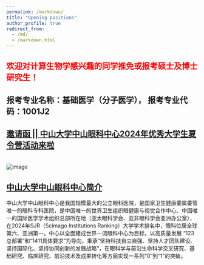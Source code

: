 ```yaml
---
permalink: /markdown/
title: "Opening positions"
author_profile: true
redirect_from: 
  - /md/
  - /markdown.html
---
```


## <font color="#FF0000">欢迎对计算生物学感兴趣的同学推免或报考硕士及博士研究生！</font>

## 报考专业名称：基础医学（分子医学）， 报考专业代码：1001J2

## [邀请函 || 中山大学中山眼科中心2024年优秀大学生夏令营活动来啦](https://mp.weixin.qq.com/s/elioOihuV3PzsMMH2oKsoQ)  
</br>![image](https://github.com/ORFome/ORFome.github.io/assets/168516543/312f8d84-e0fd-4541-8785-205cca0ab01a)


## [中山大学中山眼科中心简介](https://www.gzzoc.com/zxjj)  

中山大学中山眼科中心是我国规模最大的公立眼科医院，是国家卫生健康委属委管唯一的眼科专科医院，是中国唯一的世界卫生组织眼健康与视觉合作中心、中国唯一的国际医学学术组织总部所在地（亚太眼科学会、亚非眼科学会亚洲办公室），在2024年SJR（Scimago Institutions Ranking）大学学术排名中，眼科位居全球第六、亚洲第一。中心以全面建成世界一流眼科中心为目标，以高质量发展 “123总部署”和“1411具体要求”为导向，秉承“坚持科技自立自强、坚持人才团队建设、坚持国际化、坚持协同创新的发展战略”，在眼科学与前沿生命科学交叉研究、基础研究、临床研究、前沿技术及成果转化等方面实现一系列“0”到“1”的突破。




